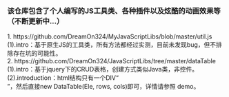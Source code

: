 <h3>该仓库包含了个人编写的JS工具类、各种插件以及炫酷的动画效果等（不断更新中...）</h3>
1. https://github.com/DreamOn324/MyJavaScriptLibs/blob/master/util.js</br>                                            (1).intro：基于原生JS的工具类，所有方法都经过实测，目前未发现bug，但不排除存在坑的可能性。</br>
2. https://github.com/DreamOn324/JavaScriptLibs/tree/master/dataTable</br>                                            (1).intro：基于jquery下的CRUD表格，创建方式类似Java类，非控件。<br/>
 (2).introduction：html结构只有一个DIV“<div class='dataTable'></div>”，然后直接new DataTable(Ele, rows, cols)即可，详情请参照 demo。 

  
